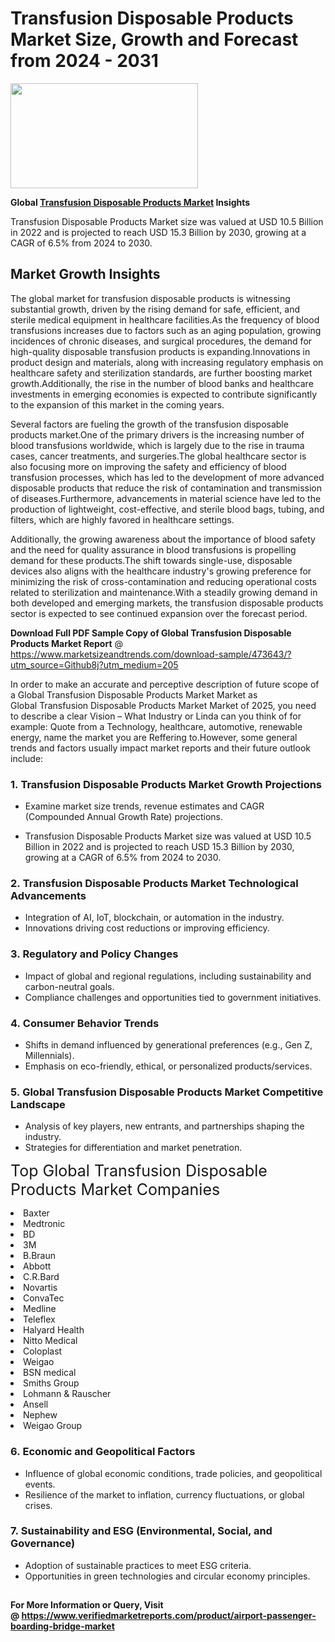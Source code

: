 <H1>Transfusion Disposable Products Market Size, Growth and Forecast from 2024 - 2031</H1><img class="aligncenter size-medium wp-image-584254" src="https://thirdeyenews.in/wp-content/uploads/2024/09/Global-Market-Research-300x168.jpeg" alt="" width="300" height="168" /><p><strong>Global&nbsp;<a href="https://www.marketsizeandtrends.com/download-sample/473643/?utm_source=Github8j?utm_medium=205">Transfusion Disposable Products Market</a> Insights</strong></p><p>Transfusion Disposable Products Market size was valued at USD 10.5 Billion in 2022 and is projected to reach USD 15.3 Billion by 2030, growing at a CAGR of 6.5% from 2024 to 2030.</p><p><h2>Market Growth Insights</h2> <p>The global market for transfusion disposable products is witnessing substantial growth, driven by the rising demand for safe, efficient, and sterile medical equipment in healthcare facilities.As the frequency of blood transfusions increases due to factors such as an aging population, growing incidences of chronic diseases, and surgical procedures, the demand for high-quality disposable transfusion products is expanding.Innovations in product design and materials, along with increasing regulatory emphasis on healthcare safety and sterilization standards, are further boosting market growth.Additionally, the rise in the number of blood banks and healthcare investments in emerging economies is expected to contribute significantly to the expansion of this market in the coming years.</p> <p>Several factors are fueling the growth of the transfusion disposable products market.One of the primary drivers is the increasing number of blood transfusions worldwide, which is largely due to the rise in trauma cases, cancer treatments, and surgeries.The global healthcare sector is also focusing more on improving the safety and efficiency of blood transfusion processes, which has led to the development of more advanced disposable products that reduce the risk of contamination and transmission of diseases.Furthermore, advancements in material science have led to the production of lightweight, cost-effective, and sterile blood bags, tubing, and filters, which are highly favored in healthcare settings.</p> <p>Additionally, the growing awareness about the importance of blood safety and the need for quality assurance in blood transfusions is propelling demand for these products.The shift towards single-use, disposable devices also aligns with the healthcare industry's growing preference for minimizing the risk of cross-contamination and reducing operational costs related to sterilization and maintenance.With a steadily growing demand in both developed and emerging markets, the transfusion disposable products sector is expected to see continued expansion over the forecast period.</p> <p><span class=""><strong>Download Full PDF Sample Copy of Global Transfusion Disposable Products Market Report</strong> @ <a href="https://www.marketsizeandtrends.com/download-sample/473643/?utm_source=Github8j?utm_medium=205" target="_blank">https://www.marketsizeandtrends.com/download-sample/473643/?utm_source=Github8j?utm_medium=205</a></span></p><p>In order to make an accurate and perceptive description of future scope of a Global&nbsp;Transfusion Disposable Products Market Market as Global&nbsp;Transfusion Disposable Products Market Market of 2025, you need to describe a clear Vision &ndash; What Industry or Linda can you think of for example: Quote from a Technology, healthcare, automotive, renewable energy, name the market you are Reffering to.However, some general trends and factors usually impact market reports and their future outlook include:</p><h3>1.&nbsp;<strong>Transfusion Disposable Products Market Growth Projections</strong></h3><ul><li>Examine market size trends, revenue estimates and CAGR (Compounded Annual Growth Rate) projections.</li><li><p>Transfusion Disposable Products Market size was valued at USD 10.5 Billion in 2022 and is projected to reach USD 15.3 Billion by 2030, growing at a CAGR of 6.5% from 2024 to 2030.</p></li></ul><h3>2.&nbsp;<strong>Transfusion Disposable Products Market Technological Advancements</strong></h3><ul><li>Integration of AI, IoT, blockchain, or automation in the industry.</li><li>Innovations driving cost reductions or improving efficiency.</li></ul><h3>3.&nbsp;<strong>Regulatory and Policy Changes</strong></h3><ul><li>Impact of global and regional regulations, including sustainability and carbon-neutral goals.</li><li>Compliance challenges and opportunities tied to government initiatives.</li></ul><h3>4.&nbsp;<strong>Consumer Behavior Trends</strong></h3><ul><li>Shifts in demand influenced by generational preferences (e.g., Gen Z, Millennials).</li><li>Emphasis on eco-friendly, ethical, or personalized products/services.</li></ul><h3>5.&nbsp;<strong>Global Transfusion Disposable Products Market Competitive Landscape</strong></h3><ul><li>Analysis of key players, new entrants, and partnerships shaping the industry.</li><li>Strategies for differentiation and market penetration.</li></ul><p data-pm-slice="1 1 []"><span style="color: inherit; font-family: inherit; font-size: 25px;">Top Global Transfusion Disposable Products Market Companies</span></p><div class="" data-test-id=""><p><li>Baxter</li><li> Medtronic</li><li> BD</li><li> 3M</li><li> B.Braun</li><li> Abbott</li><li> C.R.Bard</li><li> Novartis</li><li> ConvaTec</li><li> Medline</li><li> Teleflex</li><li> Halyard Health</li><li> Nitto Medical</li><li> Coloplast</li><li> Weigao</li><li> BSN medical</li><li> Smiths Group</li><li> Lohmann & Rauscher</li><li> Ansell</li><li> Nephew</li><li> Weigao Group</li></p></div><h3>6.&nbsp;<strong>Economic and Geopolitical Factors</strong></h3><ul><li>Influence of global economic conditions, trade policies, and geopolitical events.</li><li>Resilience of the market to inflation, currency fluctuations, or global crises.</li></ul><h3>7.&nbsp;<strong>Sustainability and ESG (Environmental, Social, and Governance)</strong></h3><ul><li>Adoption of sustainable practices to meet ESG criteria.</li><li>Opportunities in green technologies and circular economy principles.</li></ul><h2><strong style="font-size: 14px;">For More Information or Query, Visit @&nbsp;</strong><a style="background-color: #ffffff; font-size: 14px;" href="https://www.marketsizeandtrends.com/report/transfusion-disposable-products-market/" target="_blank">https://www.verifiedmarketreports.com/product/airport-passenger-boarding-bridge-market</a></h2>